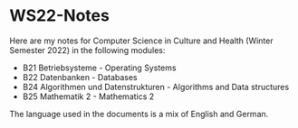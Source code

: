 # WS22-Notes

Here are my notes for Computer Science in Culture and Health (Winter Semester 2022) in the following modules:

- B21 Betriebsysteme - Operating Systems
- B22 Datenbanken - Databases
- B24 Algorithmen und Datenstrukturen - Algorithms and Data structures
- B25 Mathematik 2 - Mathematics 2

The language used in the documents is a mix of English and German.
